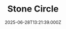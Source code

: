 ---
date: 2025-06-28T13:21:39.000Z
title: Stone Circle
latitude: 51.09283659607172
longitude: -1.8030116613954306
sport: cycling
distance: 219.31852
time: 32974
avgSpeed: 23.9436
maxSpeed: 59.2632
avgHr: 152
maxHr: 175
avgCadence: 84
maxCadence: 117
avgPower: 160
maxPower: 581
calories: 5243
geojson: /geojson/1752161094080.geojson
category: exercise
---